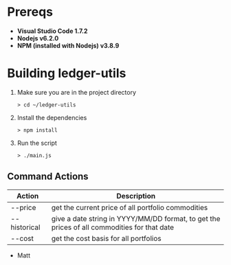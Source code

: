 # Prereqs

* **Visual Studio Code 1.7.2**
* **Nodejs v6.2.0**
* **NPM (installed with Nodejs) v3.8.9**


# Building ledger-utils
1. Make sure you are in the project directory
    ```
    > cd ~/ledger-utils
    ```
2. Install the dependencies
    ```
    > npm install
    ```
3. Run the script
    ```
    > ./main.js
    ```

## Command Actions ##
| Action | Description |
| ------ | ----------- |
| --price | get the current price of all portfolio commodities |
| --historical | give a date string in YYYY/MM/DD format, to get the prices of all commodities for that date |
| --cost | get the cost basis for all portfolios |  

- Matt
